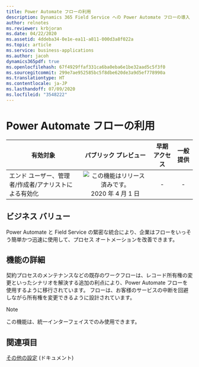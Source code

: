 ```yaml
---
title: Power Automate フローの利用
description: Dynamics 365 Field Service への Power Automate フローの導入
author: relnotes
ms.reviewer: krbjoran
ms.date: 04/22/2020
ms.assetid: 4ddeba34-0e1e-ea11-a811-000d3a8f022a
ms.topic: article
ms.service: business-applications
ms.author: jacoh
dynamics365pdf: true
ms.openlocfilehash: 67f4929ffaf331ca6ba0eba6e1be32aad5c5f3f0
ms.sourcegitcommit: 299e7ae952585bc5f8dbe620de3a9d5ef778990a
ms.translationtype: HT
ms.contentlocale: ja-JP
ms.lasthandoff: 07/09/2020
ms.locfileid: "3548222"
---
```

# <a name="leveraging-power-automate-flows"></a>Power Automate フローの利用


| 有効対象    |  パブリック プレビュー | 早期アクセス | 一般提供 | 
| ---------- | :----------: |:----------: |:----------: |
|エンド ユーザー、管理者/作成者/アナリストによる有効化|![この機能はリリース済みです。](/dynamics365-release-plan/media/green-checkmark.png "この機能はリリース済みです。") 2020 年 4 月 1 日|-| -|


## <a name="business-value"></a>ビジネス バリュー
<!-- bv start -->
Power Automate と Field Service の緊密な統合により、企業はフローをいっそう簡単かつ迅速に使用して、プロセス オートメーションを改善できます。  
<!-- bv end -->



## <a name="feature-details"></a>機能の詳細
<!--feature detail start -->
契約プロセスのメンテナンスなどの既存のワークフローは、レコード所有権の変更といったシナリオを解決する追加の利点により、Power Automate フローを使用するように移行されています。 フローは、お客様のサービスの中断を回避しながら所有権を変更できるように設計されています。 
<!--feature detail end -->


> [!NOTE]
> この機能は、統一インターフェイスでのみ使用できます。







## <a name="see-also"></a>関連項目

<!--docs start-->
[その他の設定](https://docs.microsoft.com/dynamics365/field-service/configure-default-settings#other-settings) (ドキュメント)
<!--docs end-->
